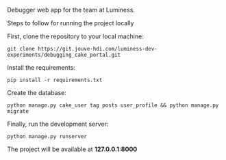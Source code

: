 Debugger web app for the team at Luminess.

Steps to follow for running the project locally

First, clone the repository to your local machine:

    git clone https://git.jouve-hdi.com/luminess-dev-experiments/debugging_cake_portal.git


Install the requirements:

    pip install -r requirements.txt


Create the database:

    python manage.py cake_user tag posts user_profile && python manage.py migrate


Finally, run the development server:

    python manage.py runserver


The project will be available at **127.0.0.1:8000**
